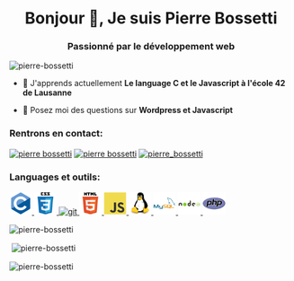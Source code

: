 <h1 align="center">Bonjour 👋, Je suis Pierre Bossetti</h1>
<h3 align="center">Passionné par le développement web</h3>

<p align="left"> <img src="https://komarev.com/ghpvc/?username=pierre-bossetti&label=Profile%20views&color=0e75b6&style=flat" alt="pierre-bossetti" /> </p>

- 🌱 J'apprends actuellement **Le language C et le Javascript à l'école 42 de Lausanne**

- 💬 Posez moi des questions sur **Wordpress et Javascript**

<h3 align="left">Rentrons en contact:</h3>
<p align="left">
<a href="https://www.linkedin.com/in/pierre-bossetti" target="blank"><img align="center" src="https://raw.githubusercontent.com/rahuldkjain/github-profile-readme-generator/master/src/images/icons/Social/linked-in-alt.svg" alt="pierre bossetti" height="30" width="40" /></a>
<a href="https://fb.com/pierre bossetti" target="blank"><img align="center" src="https://raw.githubusercontent.com/rahuldkjain/github-profile-readme-generator/master/src/images/icons/Social/facebook.svg" alt="pierre bossetti" height="30" width="40" /></a>
<a href="https://instagram.com/pierre_bossetti" target="blank"><img align="center" src="https://raw.githubusercontent.com/rahuldkjain/github-profile-readme-generator/master/src/images/icons/Social/instagram.svg" alt="pierre_bossetti" height="30" width="40" /></a>
</p>

<h3 align="left">Languages et outils:</h3>
<p align="left"> <a href="https://www.cprogramming.com/" target="_blank" rel="noreferrer"> <img src="https://raw.githubusercontent.com/devicons/devicon/master/icons/c/c-original.svg" alt="c" width="40" height="40"/> </a> <a href="https://www.w3schools.com/css/" target="_blank" rel="noreferrer"> <img src="https://raw.githubusercontent.com/devicons/devicon/master/icons/css3/css3-original-wordmark.svg" alt="css3" width="40" height="40"/> </a> <a href="https://git-scm.com/" target="_blank" rel="noreferrer"> <img src="https://www.vectorlogo.zone/logos/git-scm/git-scm-icon.svg" alt="git" width="40" height="40"/> </a> <a href="https://www.w3.org/html/" target="_blank" rel="noreferrer"> <img src="https://raw.githubusercontent.com/devicons/devicon/master/icons/html5/html5-original-wordmark.svg" alt="html5" width="40" height="40"/> </a> <a href="https://developer.mozilla.org/en-US/docs/Web/JavaScript" target="_blank" rel="noreferrer"> <img src="https://raw.githubusercontent.com/devicons/devicon/master/icons/javascript/javascript-original.svg" alt="javascript" width="40" height="40"/> </a> <a href="https://www.linux.org/" target="_blank" rel="noreferrer"> <img src="https://raw.githubusercontent.com/devicons/devicon/master/icons/linux/linux-original.svg" alt="linux" width="40" height="40"/> </a> <a href="https://www.mysql.com/" target="_blank" rel="noreferrer"> <img src="https://raw.githubusercontent.com/devicons/devicon/master/icons/mysql/mysql-original-wordmark.svg" alt="mysql" width="40" height="40"/> </a> <a href="https://nodejs.org" target="_blank" rel="noreferrer"> <img src="https://raw.githubusercontent.com/devicons/devicon/master/icons/nodejs/nodejs-original-wordmark.svg" alt="nodejs" width="40" height="40"/> </a> <a href="https://www.php.net" target="_blank" rel="noreferrer"> <img src="https://raw.githubusercontent.com/devicons/devicon/master/icons/php/php-original.svg" alt="php" width="40" height="40"/> </a> </p>

<p><img align="center" src="https://github-readme-stats.vercel.app/api/top-langs?username=pierre-bossetti&show_icons=true&locale=en&layout=compact" alt="pierre-bossetti" /></p>

<p>&nbsp;<img align="center" src="https://github-readme-stats.vercel.app/api?username=pierre-bossetti&show_icons=true&locale=en" alt="pierre-bossetti" /></p>

<p><img align="center" src="https://github-readme-streak-stats.herokuapp.com/?user=pierre-bossetti&" alt="pierre-bossetti" /></p>
